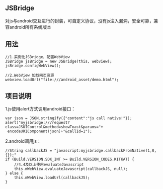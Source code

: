 ## JSBridge
对js与android交互进行的封装，可自定义协议，没有js注入漏洞，安全可靠，兼容android所有系统版本

## 用法
    //1.实例化JSBridge，配置WebView
    JSBridge jsBridge = new JSBridge(this, webview);
    jsBridge.configWebView();

    //2.WebView 加载网页资源
    webview.loadUrl("file:///android_asset/demo.html");

## 项目说明
1.js使用alert方式调用android接口：

    var json = JSON.stringify({"content":"js call native!"});
    alert("myjsbridge:///request?class=JSUIControl&method=showToast&params="+
     encodeURIComponent(json)+"&callId=1");

2.android调用js：

	//String callbackJS = "javascript:myjsbridge.callbackFromNative(1,0,{});"
    if (Build.VERSION.SDK_INT >= Build.VERSION_CODES.KITKAT) {
	    //4.4及以上使用evaluateJavascript
	    this.mWebView.evaluateJavascript(callbackJS, null);
    } else {
    	this.mWebView.loadUrl(callbackJS);
    }
